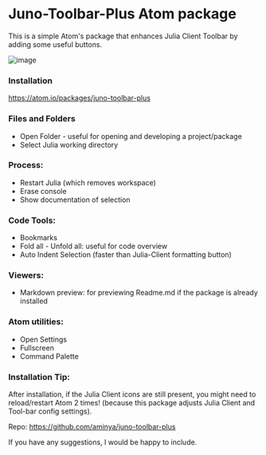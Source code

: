 # Juno-Toolbar-Plus Atom package
This is a simple Atom's package that enhances Julia Client Toolbar by adding some useful buttons.

![image](https://user-images.githubusercontent.com/16418197/68081362-d46b2400-fdda-11e9-98ae-2ab2993dab22.jpg)

### Installation
https://atom.io/packages/juno-toolbar-plus

### Files and Folders
* Open Folder - useful for opening and developing a project/package
* Select Julia working directory

### Process:
* Restart Julia (which removes workspace)
* Erase console
* Show documentation of selection

### Code Tools:
* Bookmarks
* Fold all - Unfold all: useful for code overview
* Auto Indent Selection (faster than Julia-Client formatting button)

### Viewers:
* Markdown preview: for previewing Readme.md if the package is already installed

### Atom utilities:
* Open Settings
* Fullscreen
* Command Palette


### Installation Tip:
After installation, if the Julia Client icons are still present, you might need to reload/restart Atom 2 times! (because this package adjusts Julia Client and Tool-bar config settings).

Repo: https://github.com/aminya/juno-toolbar-plus

If you have any suggestions, I would be happy to include.
